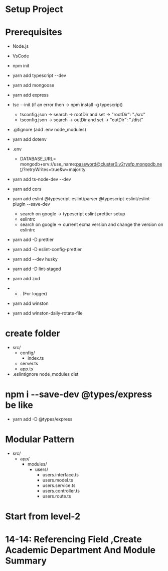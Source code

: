 # Setup Project

# Prerequisites

- Node.js
- VsCode

- npm init
- yarn add typescript --dev
- yarn add mongoose
- yarn add express
- tsc --init (if an error then -> npm install -g typescript)

  - tsconfig.json -> search -> rootDir and set -> "rootDir": "./src"
  - tsconfig.json -> search -> outDir and set -> "outDir": "./dist"

- .gitignore (add .env node_modules)
- yarn add dotenv
- .env
  - DATABASE_URL= mongodb+srv://use_name:password@cluster0.v2rysfp.mongodb.net/?retryWrites=true&w=majority
- yarn add ts-node-dev --dev
- yarn add cors
- yarn add eslint @typescript-eslint/parser @typescript-eslint/eslint-plugin --save-dev
  - search on google -> typescript eslint prettier setup
  - eslintrc
  - search on google -> current ecma version and change the version on eslintrc
- yarn add -D prettier
- yarn add -D eslint-config-prettier
- yarn add --dev husky
- yarn add -D lint-staged
- yarn add zod
- - .
    (For logger)
- yarn add winston
- yarn add winston-daily-rotate-file

# create folder

- src/
  - config/
    - index.ts
  - server.ts
  - app.ts
- .eslintignore
  node_modules
  dist

# npm i --save-dev @types/express be like

- yarn add -D @types/express

# Modular Pattern

- src/
  - app/
    - modules/
      - users/
        - users.interface.ts
        - users.model.ts
        - users.service.ts
        - users.controller.ts
        - users.route.ts

# Start from level-2

# 14-14: Referencing Field ,Create Academic Department And Module Summary
